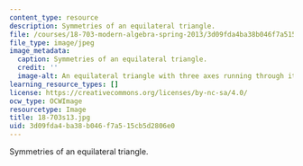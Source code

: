 ```yaml
---
content_type: resource
description: Symmetries of an equilateral triangle.
file: /courses/18-703-modern-algebra-spring-2013/3d09fda4ba38b046f7a515cb5d2806e0_18-703s13.jpg
file_type: image/jpeg
image_metadata:
  caption: Symmetries of an equilateral triangle.
  credit: ''
  image-alt: An equilateral triangle with three axes running through it.
learning_resource_types: []
license: https://creativecommons.org/licenses/by-nc-sa/4.0/
ocw_type: OCWImage
resourcetype: Image
title: 18-703s13.jpg
uid: 3d09fda4-ba38-b046-f7a5-15cb5d2806e0
---
```

Symmetries of an equilateral triangle.